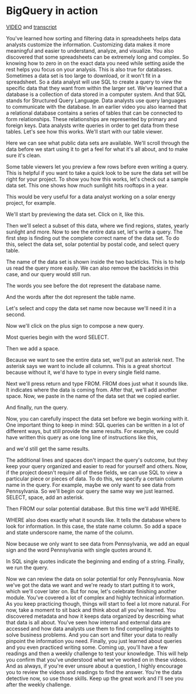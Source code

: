 # BigQuery in action

[VIDEO](./resources/4_VIDEO_BigQuery-in-action.mp4) and [transcript](./resources/4_VIDEO_BigQuery-in-action.txt)

You've learned how sorting and filtering data in spreadsheets helps data analysts customize the information. Customizing data makes it more meaningful and easier to understand, analyze, and visualize. You also discovered that some spreadsheets can be extremely long and complex. So knowing how to zero in on the exact data you need while setting aside the rest helps you focus on your analysis. This is also true for databases. Sometimes a data set is too large to download, or it won't fit in a spreadsheet. So a data analyst will use SQL to create a query to view the specific data that they want from within the larger set. We've learned that a database is a collection of data stored in a computer system. And that SQL stands for Structured Query Language. Data analysts use query languages to communicate with the database. In an earlier video you also learned that a relational database contains a series of tables that can be connected to form relationships. These relationships are represented by primary and foreign keys. Data analysts write queries in order to get data from these tables. Let's see how this works. We'll start with our table viewer.

Here we can see what public data sets are available. We'll scroll through the data before we start using it to get a feel for what it's all about, and to make sure it's clean.

Some table viewers let you preview a few rows before even writing a query. This is helpful if you want to take a quick look to be sure the data set will be right for your project. To show you how this works, let's check out a sample data set. This one shows how much sunlight hits rooftops in a year.

This would be very useful for a data analyst working on a solar energy project, for example.

We'll start by previewing the data set. Click on it, like this.

Then we'll select a subset of this data, where we find regions, states, yearly sunlight and more. Now to see the entire data set, let's write a query. The first step is finding out the complete correct name of the data set. To do this, select the data set, solar potential by postal code, and select query table.

The name of the data set is shown inside the two backticks. This is to help us read the query more easily. We can also remove the backticks in this case, and our query would still run.

The words you see before the dot represent the database name.

And the words after the dot represent the table name.

Let's select and copy the data set name now because we'll need it in a second.

Now we'll click on the plus sign to compose a new query.

Most queries begin with the word SELECT.

Then we add a space.

Because we want to see the entire data set, we'll put an asterisk next. The asterisk says we want to include all columns. This is a great shortcut because without it, we'd have to type in every single field name.

Next we'll press return and type FROM. FROM does just what it sounds like. It indicates where the data is coming from. After that, we'll add another space. Now, we paste in the name of the data set that we copied earlier.

And finally, run the query.

Now, you can carefully inspect the data set before we begin working with it. One important thing to keep in mind: SQL queries can be written in a lot of different ways, but still provide the same results. For example, we could have written this query as one long line of instructions like this,

and we'd still get the same results.

The additional lines and spaces don't impact the query's outcome, but they keep your query organized and easier to read for yourself and others. Now, if the project doesn't require all of these fields, we can use SQL to view a particular piece or pieces of data. To do this, we specify a certain column name in the query. For example, maybe we only want to see data from Pennsylvania. So we'll begin our query the same way we just learned. SELECT, space, add an asterisk.

Then FROM our solar potential database. But this time we'll add WHERE.

WHERE also does exactly what it sounds like. It tells the database where to look for information. In this case, the state name column. So add a space and state underscore name, the name of the column.

Now because we only want to see data from Pennsylvania, we add an equal sign and the word Pennsylvania with single quotes around it.

In SQL single quotes indicate the beginning and ending of a string. Finally, we run the query.

Now we can review the data on solar potential for only Pennsylvania. Now we've got the data we want and we're ready to start putting it to work, which we'll cover later on. But for now, let's celebrate finishing another module. You've covered a lot of complex and highly technical information. As you keep practicing though, things will start to feel a lot more natural. For now, take a moment to sit back and think about all you've learned. You discovered metadata and how it keeps data organized by describing what that data is all about. You've seen how internal and external data are accessed and how data analysts use them to find compelling insights to solve business problems. And you can sort and filter your data to really pinpoint the information you need. Finally, you just learned about queries and you even practiced writing some. Coming up, you'll have a few readings and then a weekly challenge to test your knowledge. This will help you confirm that you've understood what we've worked on in these videos. And as always, if you're ever unsure about a question, I highly encourage you to review the videos and readings to find the answer. You're the data detective now, so use those skills. Keep up the great work and I'll see you after the weekly challenge.
